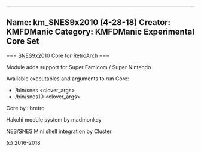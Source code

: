 -----------------------
Name: km_SNES9x2010 (4-28-18)
Creator: KMFDManic
Category: KMFDManic Experimental Core Set
-----------------------
=== SNES9x2010 Core for RetroArch ===

Module adds support for Super Famicom / Super Nintendo

Available executables and arguments to run Core:
- /bin/snes <rom> <clover_args>
- /bin/snes10 <rom> <clover_args>

Core by libretro

Hakchi module system by madmonkey

NES/SNES Mini shell integration by Cluster

(c) 2016-2018
